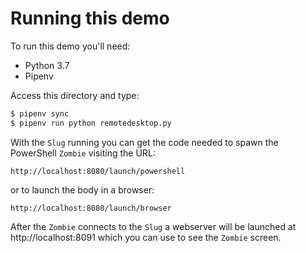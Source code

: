 Running this demo
=================

To run this demo you'll need:

* Python 3.7
* Pipenv

Access this directory and type:

```bash
$ pipenv sync
$ pipenv run python remotedesktop.py
```

With the `Slug` running you can get the code needed to spawn the PowerShell
`Zombie` visiting the URL:

```plain
http://localhost:8080/launch/powershell
```

or to launch the body in a browser:

```plain
http://localhost:8080/launch/browser
```

After the `Zombie` connects to the `Slug` a webserver will be launched at
http://localhost:8091 which you can use to see the `Zombie` screen.
